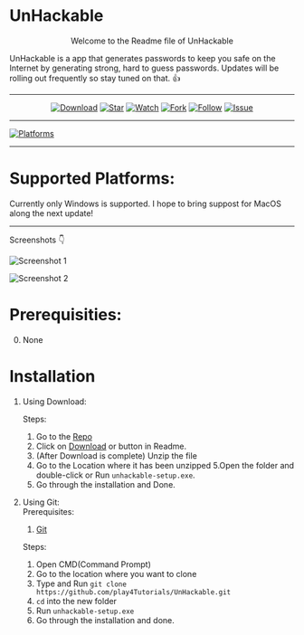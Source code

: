# UnHackable

<p align="center"> Welcome to the Readme file of UnHackable </p>

UnHackable is a app that generates passwords to keep you safe on the Internet by generating strong, hard to guess passwords.
Updates will be rolling out frequently so stay tuned on that. :+1:
***
<p align="center">
<a href="https://github.com/play4Tutorials/UnHackable/archive/master.zip"><img src="https://img.shields.io/badge/UnHackable-Download-blue?style=flat-square" alt="Download"></a>
<a href="https://github.com/play4Tutorials/UnHackable"><img src="https://img.shields.io/badge/UnHackable-Star-blueviolet?style=flat-square" alt="Star"></a>
<a href="https://github.com/play4Tutorials/UnHackable/subscription"><img src="https://img.shields.io/badge/UnHackable-Watch-critical?style=flat-square" alt="Watch"></a>
<a href="https://github.com/play4Tutorials/UnHackable/fork"><img src="https://img.shields.io/badge/UnHackable-Fork-red?style=flat-square" alt="Fork"></a>
<a href="https://github.com/play4Tutorials"><img src="https://img.shields.io/badge/UnHackable-Follow-important?style=flat-square" alt="Follow"></a>
<a align="center" href="https://github.com/play4Tutorials/UnHackable/issues"><img src="https://img.shields.io/badge/UnHackable-Issue-critical?style=flat-square" alt="Issue"></a>

***

<a href=#><img src="https://img.shields.io/badge/Platforms-Windows-blue?style=flat-square" alt="Platforms"></a>
</p>

***
# Supported Platforms:

Currently only Windows is supported. I hope to bring suppost for MacOS along the next update!
***
Screenshots :point_down:

![Screenshot 1](https://cdn.discordapp.com/attachments/765166281334325300/783655534682177576/Screenshot-1.png)

![Screenshot 2](https://cdn.discordapp.com/attachments/765166281334325300/783655539082133554/Screenshot-2.png)

# Prerequisities:
0. None

# Installation

1. Using Download:
   
   Steps:
   1. Go to the <a href="https://github.com/play4Tutorials/UnHackable">Repo</a>
   2. Click on <a href="https://github.com/play4Tutorials/UnHackable/archive/master.zip">Download</a> or button in Readme.
   3. (After Download is complete) Unzip the file
   4. Go to the Location where it has been unzipped
   5.Open the folder and double-click or Run `unhackable-setup.exe`.
   6. Go through the installation and Done.
   
2. Using Git:<br/>
   Prerequisites:
   1. <a href="https://git-scm.com/downloads">Git</a>
   
   Steps:
   1. Open CMD(Command Prompt)
   2. Go to the location where you want to clone
   3. Type and Run `git clone https://github.com/play4Tutorials/UnHackable.git`
   4. `cd` into the new folder
   5. Run `unhackable-setup.exe`
   6. Go through the installation and done.
